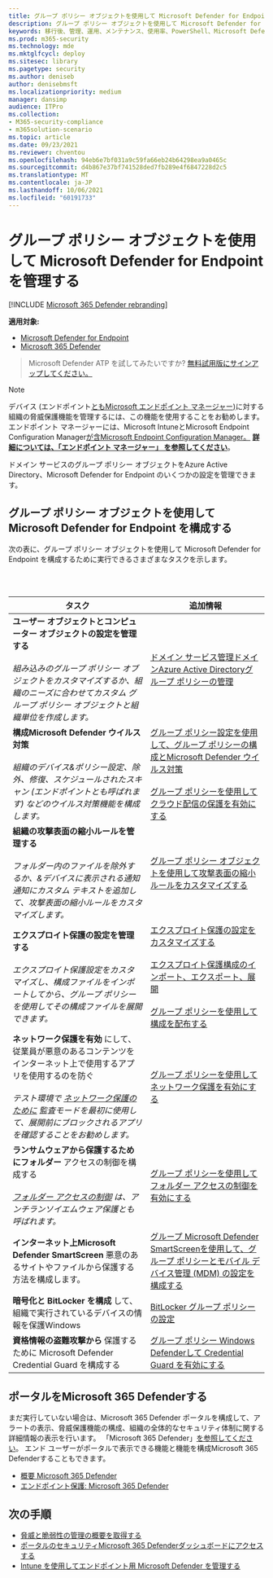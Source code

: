 ```yaml
---
title: グループ ポリシー オブジェクトを使用して Microsoft Defender for Endpoint を管理する
description: グループ ポリシー オブジェクトを使用して Microsoft Defender for Endpoint を管理する方法について説明します。
keywords: 移行後、管理、運用、メンテナンス、使用率、PowerShell、Microsoft Defender for Endpoint、edr
ms.prod: m365-security
ms.technology: mde
ms.mktglfcycl: deploy
ms.sitesec: library
ms.pagetype: security
ms.author: deniseb
author: denisebmsft
ms.localizationpriority: medium
manager: dansimp
audience: ITPro
ms.collection:
- M365-security-compliance
- m365solution-scenario
ms.topic: article
ms.date: 09/23/2021
ms.reviewer: chventou
ms.openlocfilehash: 94eb6e7bf031a9c59fa66eb24b64298ea9a0465c
ms.sourcegitcommit: d4b867e37bf741528ded7fb289e4f6847228d2c5
ms.translationtype: MT
ms.contentlocale: ja-JP
ms.lasthandoff: 10/06/2021
ms.locfileid: "60191733"
---
```

# <a name="manage-microsoft-defender-for-endpoint-with-group-policy-objects"></a>グループ ポリシー オブジェクトを使用して Microsoft Defender for Endpoint を管理する

[!INCLUDE [Microsoft 365 Defender rebranding](../../includes/microsoft-defender.md)]

**適用対象:**
- [Microsoft Defender for Endpoint](https://go.microsoft.com/fwlink/p/?linkid=2154037)
- [Microsoft 365 Defender](https://go.microsoft.com/fwlink/?linkid=2118804)

> Microsoft Defender ATP を試してみたいですか? [無料試用版にサインアップしてください。](https://signup.microsoft.com/create-account/signup?products=7f379fee-c4f9-4278-b0a1-e4c8c2fcdf7e&ru=https://aka.ms/MDEp2OpenTrial?ocid=docs-wdatp-exposedapis-abovefoldlink)

> [!NOTE]
> デバイス (エンドポイント[ともMicrosoft エンドポイント マネージャー)](/mem)に対する組織の脅威保護機能を管理するには、この機能を使用することをお勧めします。 エンドポイント マネージャーには、Microsoft Intuneと[](/mem/intune/fundamentals/what-is-intune)Microsoft Endpoint Configuration Manager[が含Microsoft Endpoint Configuration Manager。](/mem/configmgr/core/understand/introduction) **[詳細については、「エンドポイント マネージャー」 を参照してください](/mem/endpoint-manager-overview)**。

ドメイン サービスのグループ ポリシー オブジェクトをAzure Active Directory、Microsoft Defender for Endpoint のいくつかの設定を管理できます。

## <a name="configure-microsoft-defender-for-endpoint-with-group-policy-objects"></a>グループ ポリシー オブジェクトを使用して Microsoft Defender for Endpoint を構成する

次の表に、グループ ポリシー オブジェクトを使用して Microsoft Defender for Endpoint を構成するために実行できるさまざまなタスクを示します。

<br/><br/>

|タスク|追加情報|
|---|---|
|**ユーザー オブジェクトとコンピューター オブジェクトの設定を管理する** <br/><br/> *組み込みのグループ ポリシー オブジェクトをカスタマイズするか、組織のニーズに合わせてカスタム グループ ポリシー オブジェクトと組織単位を作成します。*|[ドメイン サービス管理ドメインAzure Active Directoryグループ ポリシーの管理](/azure/active-directory-domain-services/manage-group-policy)|
|**構成Microsoft Defender ウイルス対策** <br/><br/> *組織のデバイス&ポリシー設定、除外、修復、スケジュールされたスキャン (エンドポイントとも呼ばれます) などのウイルス対策機能を構成します。*|[グループ ポリシー設定を使用して、グループ ポリシーの構成とMicrosoft Defender ウイルス対策](/windows/security/threat-protection/microsoft-defender-antivirus/use-group-policy-microsoft-defender-antivirus) <br/><br/> [グループ ポリシーを使用してクラウド配信の保護を有効にする](/windows/security/threat-protection/microsoft-defender-antivirus/enable-cloud-protection-microsoft-defender-antivirus#use-group-policy-to-enable-cloud-delivered-protection)|
|**組織の攻撃表面の縮小ルールを管理する** <br/><br/> *フォルダー内のファイルを除外するか、&デバイスに表示される通知通知にカスタム テキストを追加して、攻撃表面の縮小ルールをカスタマイズします。*|[グループ ポリシー オブジェクトを使用して攻撃表面の縮小ルールをカスタマイズする](/microsoft-365/security/defender-endpoint/customize-attack-surface-reduction#use-group-policy-to-exclude-files-and-folders)|
|**エクスプロイト保護の設定を管理する** <br/><br/> *エクスプロイト保護設定をカスタマイズし、構成ファイルをインポートしてから、グループ ポリシーを使用してその構成ファイルを展開できます。*|[エクスプロイト保護の設定をカスタマイズする](/microsoft-365/security/defender-endpoint/customize-exploit-protection) <br/><br/> [エクスプロイト保護構成のインポート、エクスポート、展開](/microsoft-365/security/defender-endpoint/import-export-exploit-protection-emet-xml) <br/><br/> [グループ ポリシーを使用して構成を配布する](/microsoft-365/security/defender-endpoint/import-export-exploit-protection-emet-xml#use-group-policy-to-distribute-the-configuration)|
|**ネットワーク保護を有効** にして、従業員が悪意のあるコンテンツをインターネット上で使用するアプリを使用するのを防ぐ <br/><br/> *テスト環境で [ネットワーク保護のために](/microsoft-365/security/defender-endpoint/evaluate-network-protection) 監査モードを最初に使用して、展開前にブロックされるアプリを確認することをお勧めします。*|[グループ ポリシーを使用してネットワーク保護を有効にする](/microsoft-365/security/defender-endpoint/enable-network-protection#group-policy)|
|**ランサムウェアから保護するためにフォルダー** アクセスの制御を構成する <br/><br/> *[フォルダー アクセスの制御](/microsoft-365/security/defender-endpoint/controlled-folders) は、アンチランソイエムウェア保護とも呼ばれます。*|[グループ ポリシーを使用してフォルダー アクセスの制御を有効にする](/microsoft-365/security/defender-endpoint/enable-controlled-folders#group-policy)|
|**インターネット上Microsoft Defender SmartScreen** 悪意のあるサイトやファイルから保護する方法を構成します。|[グループ Microsoft Defender SmartScreenを使用して、グループ ポリシーとモバイル デバイス管理 (MDM) の設定を構成する](/windows/security/threat-protection/microsoft-defender-smartscreen/microsoft-defender-smartscreen-available-settings#group-policy-settings)|
|**暗号化と BitLocker を構成** して、組織で実行されているデバイスの情報を保護Windows|[BitLocker グループ ポリシーの設定](/windows/security/information-protection/bitlocker/bitlocker-group-policy-settings)|
|**資格情報の盗難攻撃から** 保護するために Microsoft Defender Credential Guard を構成する|[グループ ポリシー Windows Defenderして Credential Guard を有効にする](/windows/security/identity-protection/credential-guard/credential-guard-manage#enable-windows-defender-credential-guard-by-using-group-policy)|

## <a name="configure-your-microsoft-365-defender-portal"></a>ポータルをMicrosoft 365 Defenderする

まだ実行していない場合は、Microsoft 365 Defender ポータルを構成して、アラートの表示、脅威保護機能の構成、組織の全体的なセキュリティ体制に関する詳細情報の表示を行います。 「Microsoft 365 Defender」[を参照してください](microsoft-defender-security-center.md)。 エンド ユーザーがポータルで表示できる機能と機能を構成Microsoft 365 Defenderすることもできます。

- [概要 Microsoft 365 Defender](/microsoft-365/security/defender-endpoint/use)
- [エンドポイント保護: Microsoft 365 Defender](/mem/intune/protect/endpoint-protection-windows-10#microsoft-defender-security-center)

## <a name="next-steps"></a>次の手順

- [脅威と脆弱性の管理の概要を取得する](/microsoft-365/security/defender-endpoint/next-gen-threat-and-vuln-mgt)
- [ポータルのセキュリティMicrosoft 365 Defenderダッシュボードにアクセスする](/microsoft-365/security/defender-endpoint/security-operations-dashboard)
- [Intune を使用してエンドポイント用 Microsoft Defender を管理する](manage-atp-post-migration-intune.md)
